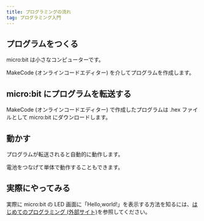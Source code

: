 ```yaml
---
title: プログラミングの流れ
tag: プログラミング入門
---
```


## プログラムをつくる

micro:bit は小さなコンピューターです。

MakeCode (オンラインコードエディター) を介してプログラムを作成します。

## micro:bit にプログラムを転送する

MakeCode (オンラインコードエディター) で作成したプログラムは .hex ファイルとして micro:bit にダウンロードします。

## 動かす

プログラムが転送されると自動的に動作します。

電池をつなげて単体で動作することもできます。

## 実際にやってみる

実際に micro:bit の LED 画面に「Hello,world!」を表示する方法を知るには、[はじめてのプログラミング (外部サイト)](https://sanuki-tech.net/micro-bit/programming/first-step/)を参照してください。
